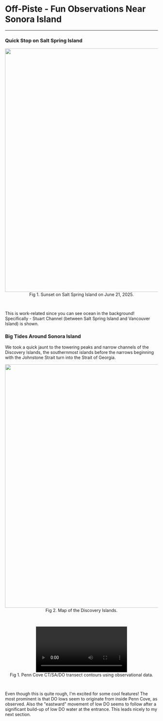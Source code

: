 # Off-Piste - Fun Observations Near Sonora Island

---

### Quick Stop on Salt Spring Island

<p style="text-align:center;"><img src="https://github.com/user-attachments/assets/78ff49cd-930a-4636-a5c3-5a33af7bad72" width="800"/><br>Fig 1. Sunset on Salt Spring Island on June 21, 2025.</p><br>

This is work-related since you can see ocean in the background! Specifically - Stuart Channel (between Salt Spring Island and Vancouver Island) is shown.



### Big Tides Around Sonora Island

We took a quick jaunt to the towering peaks and narrow channels of the Discovery Islands, the southernmost islands before the narrows beginning with the Johnstone Strait turn into the Strait of Georgia.


<p style="text-align:center;"><img src="https://github.com/user-attachments/assets/0191b491-e889-4ff2-8ac0-59ec53bf7cc6" width="800"/><br>Fig 2. Map of the Discovery Islands.</p><br>


<p style="text-align:center;"><video src="https://github.com/user-attachments/assets/652fd816-03ee-410b-831c-7b6deb68d21d" controls="controls" style="max-width: 800px;"></video><br>Fig 1. Penn Cove CT/SA/DO transect contours using observational data.</p><br>

Even though this is quite rough, I'm excited for some cool features! The most prominent is that DO lows seem to originate from inside Penn Cove, as observed. Also the "eastward" movement of low DO seems to follow after a significant build-up of low DO water at the entrance. This leads nicely to my next section.

